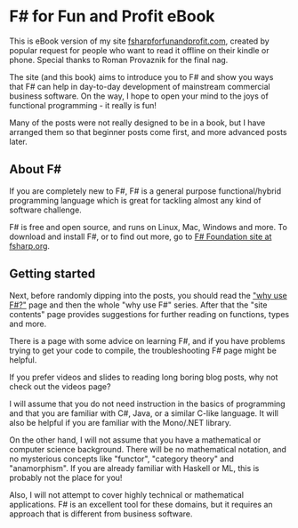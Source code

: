 # F# for Fun and Profit eBook

This is eBook version of my site [fsharpforfunandprofit.com](http://fsharpforfunandprofit.com), created by popular request for
people who want to read it offline on their kindle or phone. Special thanks to Roman Provaznik for the final nag.

The site (and this book) aims to introduce you to F# and show you ways that F# can help in day-to-day development of mainstream commercial business software.
On the way, I hope to open your mind to the joys of functional programming - it really is fun!

Many of the posts were not really designed to be in a book, but I have arranged them so that beginner posts come first, and more advanced posts later.


## About F# ##

If you are completely new to F#, F# is a general purpose functional/hybrid programming language which is great for tackling almost any kind of software challenge.

F# is free and open source, and runs on Linux, Mac, Windows and more. To download and install F#, or to find out more, go to [F# Foundation site at fsharp.org](http://fsharp.org).


## Getting started

Next, before randomly dipping into the posts, you should read the ["why use F#?"](./why-use-fsharp/index.md) page and then the whole "why use F#" series. After that the "site contents" page provides suggestions for further reading on functions, types and more.

There is a page with some advice on learning F#, and if you have problems trying to get your code to compile, the troubleshooting F# page might be helpful.

If you prefer videos and slides to reading long boring blog posts, why not check out the videos page?

I will assume that you do not need instruction in the basics of programming and that you are familiar with C#, Java, or a similar C-like language. It will also be helpful if you are familiar with the Mono/.NET library.

On the other hand, I will not assume that you have a mathematical or computer science background. There will be no mathematical notation, and no mysterious concepts like "functor", "category theory" and "anamorphism". If you are already familiar with Haskell or ML, this is probably not the place for you!

Also, I will not attempt to cover highly technical or mathematical applications. F# is an excellent tool for these domains, but it requires an approach that is different from business software.
